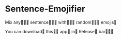 # Sentence-Emojifier
Mix any🧑🏽‍🦼 sentence🦸🏼‍♀️ with🙋🏽‍♂️ random👨🏼‍🦲 emojis🩵

You can download🐸 this👊🏼 app🍠 in🐬 Release💏 bar🧙🏾‍♀️
